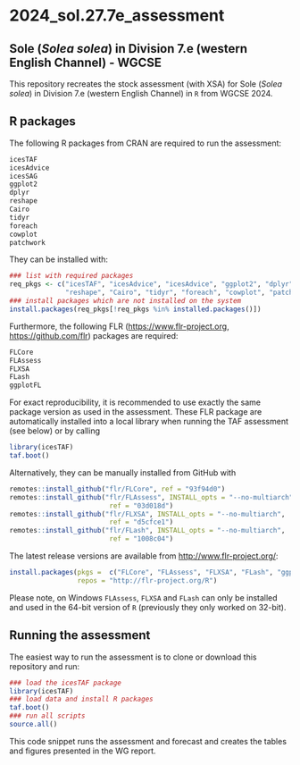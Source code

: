 2024_sol.27.7e_assessment
================

## Sole (*Solea solea*) in Division 7.e (western English Channel) - WGCSE

This repository recreates the stock assessment (with XSA) for Sole
(*Solea solea*) in Division 7.e (western English Channel) in `R` from
WGCSE 2024.

## R packages

The following R packages from CRAN are required to run the assessment:

``` r
icesTAF
icesAdvice
icesSAG
ggplot2
dplyr
reshape
Cairo
tidyr
foreach
cowplot
patchwork
```

They can be installed with:

``` r
### list with required packages
req_pkgs <- c("icesTAF", "icesAdvice", "icesAdvice", "ggplot2", "dplyr",
              "reshape", "Cairo", "tidyr", "foreach", "cowplot", "patchwork")
### install packages which are not installed on the system
install.packages(req_pkgs[!req_pkgs %in% installed.packages()])
```

Furthermore, the following FLR (<https://www.flr-project.org>,
<https://github.com/flr>) packages are required:

``` r
FLCore
FLAssess
FLXSA
FLash
ggplotFL
```

For exact reproducibility, it is recommended to use exactly the same
package version as used in the assessment. These FLR package are
automatically installed into a local library when running the TAF
assessment (see below) or by calling

``` r
library(icesTAF)
taf.boot()
```

Alternatively, they can be manually installed from GitHub with

``` r
remotes::install_github("flr/FLCore", ref = "93f94d0")
remotes::install_github("flr/FLAssess", INSTALL_opts = "--no-multiarch",
                         ref = "03d018d")
remotes::install_github("flr/FLXSA", INSTALL_opts = "--no-multiarch",
                         ref = "d5cfce1")
remotes::install_github("flr/FLash", INSTALL_opts = "--no-multiarch",
                         ref = "1008c04")
```

The latest release versions are available from
<http://www.flr-project.org/>:

``` r
install.packages(pkgs =  c("FLCore", "FLAssess", "FLXSA", "FLash", "ggplotFL"), 
                 repos = "http://flr-project.org/R")
```

Please note, on Windows `FLAssess`, `FLXSA` and `FLash` can only be
installed and used in the 64-bit version of `R` (previously they only
worked on 32-bit).

## Running the assessment

The easiest way to run the assessment is to clone or download this
repository and run:

``` r
### load the icesTAF package
library(icesTAF)
### load data and install R packages
taf.boot()
### run all scripts
source.all()
```

This code snippet runs the assessment and forecast and creates the
tables and figures presented in the WG report.
